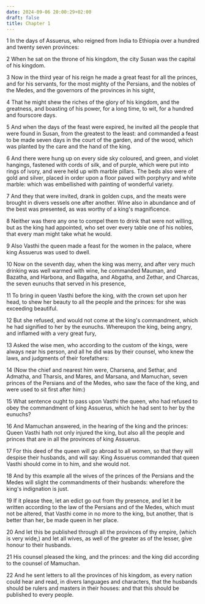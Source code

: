 ```yaml
---
date: 2024-09-06 20:00:29+02:00
draft: false
title: Chapter 1
---
```




1 In the days of Assuerus, who reigned from India to Ethiopia over a hundred and twenty seven provinces:

2 When he sat on the throne of his kingdom, the city Susan was the capital of his kingdom.

3 Now in the third year of his reign he made a great feast for all the princes, and for his servants, for the most mighty of the Persians, and the nobles of the Medes, and the governors of the provinces in his sight,

4 That he might shew the riches of the glory of his kingdom, and the greatness, and boasting of his power, for a long time, to wit, for a hundred and fourscore days.

5 And when the days of the feast were expired, he invited all the people that were found in Susan, from the greatest to the least: and commanded a feast to be made seven days in the court of the garden, and of the wood, which was planted by the care and the hand of the king.

6 And there were hung up on every side sky coloured, and green, and violet hangings, fastened with cords of silk, and of purple, which were put into rings of ivory, and were held up with marble pillars. The beds also were of gold and silver, placed in order upon a floor paved with porphyry and white marble: which was embellished with painting of wonderful variety.

7 And they that were invited, drank in golden cups, and the meats were brought in divers vessels one after another. Wine also in abundance and of the best was presented, as was worthy of a king's magnificence.

8 Neither was there any one to compel them to drink that were not willing, but as the king had appointed, who set over every table one of his nobles, that every man might take what he would.

9 Also Vasthi the queen made a feast for the women in the palace, where king Assuerus was used to dwell.

10 Now on the seventh day, when the king was merry, and after very much drinking was well warmed with wine, he commanded Mauman, and Bazatha, and Harbona, and Bagatha, and Abgatha, and Zethar, and Charcas, the seven eunuchs that served in his presence,

11 To bring in queen Vasthi before the king, with the crown set upon her head, to shew her beauty to all the people and the princes: for she was exceeding beautiful.

12 But she refused, and would not come at the king's commandment, which he had signified to her by the eunuchs. Whereupon the king, being angry, and inflamed with a very great fury,

13 Asked the wise men, who according to the custom of the kings, were always near his person, and all he did was by their counsel, who knew the laws, and judgments of their forefathers:

14 (Now the chief and nearest him were, Charsena, and Sethar, and Admatha, and Tharsis, and Mares, and Marsana, and Mamuchan, seven princes of the Persians and of the Medes, who saw the face of the king, and were used to sit first after him:)

15 What sentence ought to pass upon Vasthi the queen, who had refused to obey the commandment of king Assuerus, which he had sent to her by the eunuchs?

16 And Mamuchan answered, in the hearing of the king and the princes: Queen Vasthi hath not only injured the king, but also all the people and princes that are in all the provinces of king Assuerus.

17 For this deed of the queen will go abroad to all women, so that they will despise their husbands, and will say: King Assuerus commanded that queen Vasthi should come in to him, and she would not.

18 And by this example all the wives of the princes of the Persians and the Medes will slight the commandments of their husbands: wherefore the king's indignation is just.

19 If it please thee, let an edict go out from thy presence, and let it be written according to the law of the Persians and of the Medes, which must not be altered, that Vasthi come in no more to the king, but another, that is better than her, be made queen in her place.

20 And let this be published through all the provinces of thy empire, (which is very wide,) and let all wives, as well of the greater as of the lesser, give honour to their husbands.

21 His counsel pleased the king, and the princes: and the king did according to the counsel of Mamuchan.

22 And he sent letters to all the provinces of his kingdom, as every nation could hear and read, in divers languages and characters, that the husbands should be rulers and masters in their houses: and that this should be published to every people.

